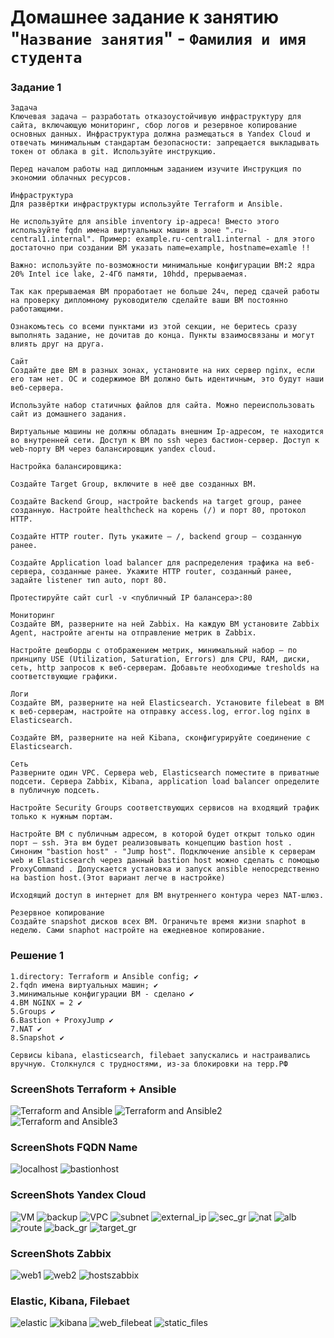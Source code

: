 # Домашнее задание к занятию "`Название занятия`" - `Фамилия и имя студента`


### Задание 1
```
Задача
Ключевая задача — разработать отказоустойчивую инфраструктуру для сайта, включающую мониторинг, сбор логов и резервное копирование основных данных. Инфраструктура должна размещаться в Yandex Cloud и отвечать минимальным стандартам безопасности: запрещается выкладывать токен от облака в git. Используйте инструкцию.

Перед началом работы над дипломным заданием изучите Инструкция по экономии облачных ресурсов.

Инфраструктура
Для развёртки инфраструктуры используйте Terraform и Ansible.

Не используйте для ansible inventory ip-адреса! Вместо этого используйте fqdn имена виртуальных машин в зоне ".ru-central1.internal". Пример: example.ru-central1.internal - для этого достаточно при создании ВМ указать name=example, hostname=examle !!

Важно: используйте по-возможности минимальные конфигурации ВМ:2 ядра 20% Intel ice lake, 2-4Гб памяти, 10hdd, прерываемая.

Так как прерываемая ВМ проработает не больше 24ч, перед сдачей работы на проверку дипломному руководителю сделайте ваши ВМ постоянно работающими.

Ознакомьтесь со всеми пунктами из этой секции, не беритесь сразу выполнять задание, не дочитав до конца. Пункты взаимосвязаны и могут влиять друг на друга.

Сайт
Создайте две ВМ в разных зонах, установите на них сервер nginx, если его там нет. ОС и содержимое ВМ должно быть идентичным, это будут наши веб-сервера.

Используйте набор статичных файлов для сайта. Можно переиспользовать сайт из домашнего задания.

Виртуальные машины не должны обладать внешним Ip-адресом, те находится во внутренней сети. Доступ к ВМ по ssh через бастион-сервер. Доступ к web-порту ВМ через балансировщик yandex cloud.

Настройка балансировщика:

Создайте Target Group, включите в неё две созданных ВМ.

Создайте Backend Group, настройте backends на target group, ранее созданную. Настройте healthcheck на корень (/) и порт 80, протокол HTTP.

Создайте HTTP router. Путь укажите — /, backend group — созданную ранее.

Создайте Application load balancer для распределения трафика на веб-сервера, созданные ранее. Укажите HTTP router, созданный ранее, задайте listener тип auto, порт 80.

Протестируйте сайт curl -v <публичный IP балансера>:80

Мониторинг
Создайте ВМ, разверните на ней Zabbix. На каждую ВМ установите Zabbix Agent, настройте агенты на отправление метрик в Zabbix.

Настройте дешборды с отображением метрик, минимальный набор — по принципу USE (Utilization, Saturation, Errors) для CPU, RAM, диски, сеть, http запросов к веб-серверам. Добавьте необходимые tresholds на соответствующие графики.

Логи
Cоздайте ВМ, разверните на ней Elasticsearch. Установите filebeat в ВМ к веб-серверам, настройте на отправку access.log, error.log nginx в Elasticsearch.

Создайте ВМ, разверните на ней Kibana, сконфигурируйте соединение с Elasticsearch.

Сеть
Разверните один VPC. Сервера web, Elasticsearch поместите в приватные подсети. Сервера Zabbix, Kibana, application load balancer определите в публичную подсеть.

Настройте Security Groups соответствующих сервисов на входящий трафик только к нужным портам.

Настройте ВМ с публичным адресом, в которой будет открыт только один порт — ssh. Эта вм будет реализовывать концепцию bastion host . Синоним "bastion host" - "Jump host". Подключение ansible к серверам web и Elasticsearch через данный bastion host можно сделать с помощью ProxyCommand . Допускается установка и запуск ansible непосредственно на bastion host.(Этот вариант легче в настройке)

Исходящий доступ в интернет для ВМ внутреннего контура через NAT-шлюз.

Резервное копирование
Создайте snapshot дисков всех ВМ. Ограничьте время жизни snaphot в неделю. Сами snaphot настройте на ежедневное копирование.
```

### Решение 1

```
1.directory: Terraform и Ansible config; ✔ 
2.fqdn имена виртуальных машин; ✔
3.минимальные конфигурации ВМ - сделано ✔
4.BM NGINX = 2 ✔
5.Groups ✔
6.Bastion + ProxyJump ✔
7.NAT ✔
8.Snapshot ✔
```

```
Сервисы kibana, elasticsearch, filebaet запускались и настраивались вручную. Столкнулся с трудностями, из-за блокировки на терр.РФ
```


### ScreenShots Terraform + Ansible
![Terraform and Ansible](ansible+terraform.jpg)
![Terraform and Ansible2](ansi+terr.jpg)
![Terraform and Ansible3](ans+terr.jpg)

### ScreenShots FQDN Name
![localhost](localfqdn.jpg)
![bastionhost](bastionfqdn.jpg)

### ScreenShots Yandex Cloud
![VM](VM.jpg)
![backup](backup.jpg)
![VPC](VPC.jpg)
![subnet](subnet.jpg)
![external_ip](external_ip.jpg)
![sec_gr](sec_gr.jpg)
![nat](nat.jpg)
![alb](alb.jpg)
![route](route.jpg)
![back_gr](back_gr.jpg)
![target_gr](target_gr.jpg)

### ScreenShots Zabbix
![web1](web1.jpg)
![web2](web2.jpg)
![hostszabbix](hostszabb.jpg)

### Elastic, Kibana, Filebaet
![elastic](elastic.jpg)
![kibana](kibana.jpg)
![web_filebeat](web_filebeat.jpg)
![static_files](static_files.jpg)
